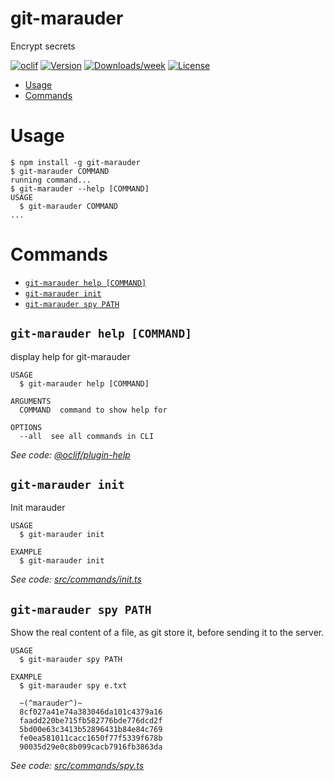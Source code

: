 git-marauder
============

Encrypt secrets

[![oclif](https://img.shields.io/badge/cli-oclif-brightgreen.svg)](https://oclif.io)
[![Version](https://img.shields.io/npm/v/git-marauder.svg)](https://npmjs.org/package/git-marauder)
[![Downloads/week](https://img.shields.io/npm/dw/git-marauder.svg)](https://npmjs.org/package/git-marauder)
[![License](https://img.shields.io/npm/l/git-marauder.svg)](https://github.com/tpucci/git-marauder/blob/master/package.json)

<!-- toc -->
* [Usage](#usage)
* [Commands](#commands)
<!-- tocstop -->
# Usage

```sh-session
$ npm install -g git-marauder
$ git-marauder COMMAND
running command...
$ git-marauder --help [COMMAND]
USAGE
  $ git-marauder COMMAND
...
```

# Commands
<!-- commands -->
* [`git-marauder help [COMMAND]`](#git-marauder-help-command)
* [`git-marauder init`](#git-marauder-init)
* [`git-marauder spy PATH`](#git-marauder-spy-path)

## `git-marauder help [COMMAND]`

display help for git-marauder

```
USAGE
  $ git-marauder help [COMMAND]

ARGUMENTS
  COMMAND  command to show help for

OPTIONS
  --all  see all commands in CLI
```

_See code: [@oclif/plugin-help](https://github.com/oclif/plugin-help/blob/v3.2.2/src/commands/help.ts)_

## `git-marauder init`

Init marauder

```
USAGE
  $ git-marauder init

EXAMPLE
  $ git-marauder init
```

_See code: [src/commands/init.ts](https://github.com/bamlab/git-marauder/blob/v1.0.0/src/commands/init.ts)_

## `git-marauder spy PATH`

Show the real content of a file, as git store it, before sending it to the server.

```
USAGE
  $ git-marauder spy PATH

EXAMPLE
  $ git-marauder spy e.txt

  ~(^marauder^)~
  8cf027a41e74a383046da101c4379a16
  faadd220be715fb582776bde776dcd2f
  5bd00e63c3413b52896431b84e84c769
  fe0ea581011cacc1650f77f5339f678b
  90035d29e0c8b099cacb7916fb3863da
```

_See code: [src/commands/spy.ts](https://github.com/bamlab/git-marauder/blob/v1.0.0/src/commands/spy.ts)_
<!-- commandsstop -->

